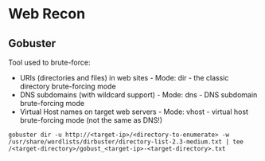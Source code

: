 # Web Recon

## **Gobuster**

Tool used to brute-force:

* URIs \(directories and files\) in web sites - Mode: dir - the classic directory brute-forcing mode
* DNS subdomains \(with wildcard support\) - Mode: dns - DNS subdomain brute-forcing mode
* Virtual Host names on target web servers - Mode: vhost - virtual host brute-forcing mode \(not the same as DNS!\)

```text
gobuster dir -u http://<target-ip>/<directory-to-enumerate> -w /usr/share/wordlists/dirbuster/directory-list-2.3-medium.txt | tee /<target-directory>/gobust_<target-ip>-<target-directory>.txt
```



